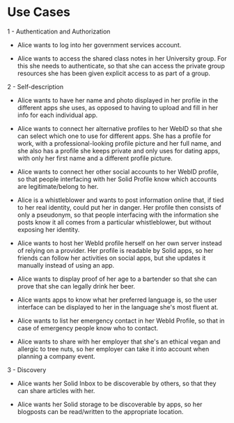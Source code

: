 # Use Cases

1 - Authentication and Authorization

* Alice wants to log into her government services account.

* Alice wants to access the shared class notes in her University group. For this she needs to authenticate, so that she can access the private group resources she has been given explicit access to as part of a group.

2 - Self-description

* Alice wants to have her name and photo displayed in her profile in the different apps she uses, as opposed to having to upload and fill in her info for each individual app.

* Alice wants to connect her alternative profiles to her WebID so that she can select which one to use for different apps. She has a profile for work, with a professional-looking profile picture and her full name, and she also has a profile she keeps private and only uses for dating apps, with only her first name and a different profile picture.

* Alice wants to connect her other social accounts to her WebID profile, so that people interfacing with her Solid Profile know which accounts are legitimate/belong to her.

* Alice is a whistleblower and wants to post information online that, if tied to her real identity, could put her in danger. Her profile then consists of only a pseudonym, so that people interfacing with the information she posts know it all comes from a particular whistleblower, but without exposing her identity.

* Alice wants to host her WebId profile herself on her own server instead of relying on a provider. Her profile is readable by Solid apps, so her friends can follow her activities on social apps, but she updates it manually instead of using an app.

* Alice wants to display proof of her age to a bartender so that she can prove that she can legally drink her beer.

* Alice wants apps to know what her preferred language is, so the user interface can be displayed to her in the language she's most fluent at.

* Alice wants to list her emergency contact in her WebId Profile, so that in case of emergency people know who to contact.

* Alice wants to share with her employer that she's an ethical vegan and allergic to tree nuts, so her employer can take it into account when planning a company event.

3 - Discovery

* Alice wants her Solid Inbox to be discoverable by others, so that they can share articles with her.

* Alice wants her Solid storage to be discoverable by apps, so her blogposts can be read/written to the appropriate location.
